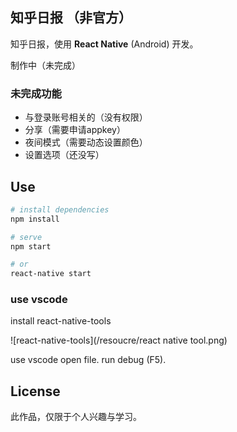 ## 知乎日报 （非官方）
知乎日报，使用 **React Native** (Android) 开发。

制作中（未完成）

### 未完成功能
- 与登录账号相关的（没有权限）
- 分享（需要申请appkey）
- 夜间模式（需要动态设置颜色）
- 设置选项（还没写）


## Use

``` bash
# install dependencies
npm install

# serve
npm start

# or
react-native start
```

### use vscode
install react-native-tools

![react-native-tools](/resoucre/react native tool.png)


use vscode open file.
run debug (F5).


## License
此作品，仅限于个人兴趣与学习。